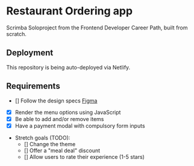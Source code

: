 # Restaurant Ordering app
Scrimba Soloproject from the Frontend Developer Career Path, built from scratch. 

## Deployment
This repository is being auto-deployed via Netlify.

## Requirements
* [] Follow the design specs [Figma](https://www.figma.com/file/Hdgwo69Dym9vVsxbuPbl0h/Mobile-Restaurant-Menu?node-id=0-1)
* [x] Render the menu options using JavaScript
* [x] Be able to add and/or remove items
* [x] Have a payment modal with compulsory form inputs
* Stretch goals (TODO):
    * [] Change the theme
    * [] Offer a "meal deal" discount
    * [] Allow users to rate their experience (1-5 stars)